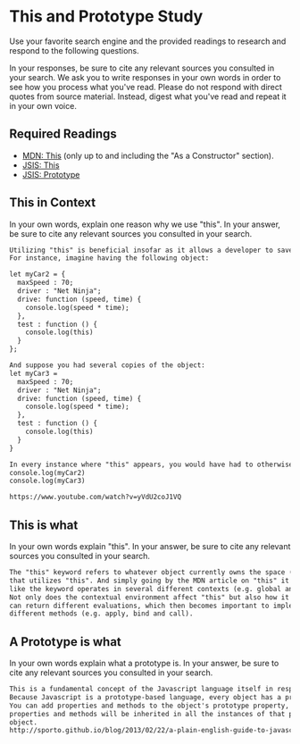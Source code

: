 # This and Prototype Study

Use your favorite search engine and the provided readings to research and
respond to the following questions.

In your responses, be sure to cite any relevant sources you consulted in your
search. We ask you to write responses in your own words in order to see how you
process what you've read. Please do not respond with direct quotes from source
material. Instead, digest what you've read and repeat it in your own voice.

## Required Readings

-   [MDN: This](https://developer.mozilla.org/en-US/docs/Web/JavaScript/Reference/Operators/this)
(only up to and including the "As a Constructor" section).
-   [JSIS: This](http://javascriptissexy.com/understand-javascripts-this-with-clarity-and-master-it/)
-   [JSIS: Prototype](http://javascriptissexy.com/javascript-prototype-in-plain-detailed-language/)

## This in Context

In your own words, explain one reason why we use "this". In your answer, be
sure to cite any relevant sources you consulted in your search.

```md
Utilizing "this" is beneficial insofar as it allows a developer to save time.
For instance, imagine having the following object:

let myCar2 = {
  maxSpeed : 70;
  driver : "Net Ninja";
  drive: function (speed, time) {
    console.log(speed * time);
  },
  test : function () {
    console.log(this)
  }
};

And suppose you had several copies of the object:
let myCar3 =
  maxSpeed : 70;
  driver : "Net Ninja";
  drive: function (speed, time) {
    console.log(speed * time);
  },
  test : function () {
    console.log(this)
  }
}

In every instance where "this" appears, you would have had to otherwise write
console.log(myCar2)
console.log(myCar3)

https://www.youtube.com/watch?v=yVdU2coJ1VQ
```

## This is what

In your own words explain "this".  In your answer, be
sure to cite any relevant sources you consulted in your search.

```md
The "this" keyword refers to whatever object currently owns the space (context)
that utilizes "this". And simply going by the MDN article on "this" it seems
like the keyword operates in several different contexts (e.g. global and function).
Not only does the contextual environment affect "this" but also how it is invoked
can return different evaluations, which then becomes important to implement
different methods (e.g. apply, bind and call).

```

## A Prototype is what

In your own words explain what a prototype is.  In your answer, be
sure to cite any relevant sources you consulted in your search.

```md
This is a fundamental concept of the Javascript language itself in respect to objects.
Because Javascript is a prototype-based language, every object has a prototype.
You can add properties and methods to the object's prototype property, and those
properties and methods will be inherited in all the instances of that particular
object.
http://sporto.github.io/blog/2013/02/22/a-plain-english-guide-to-javascript-prototypes/
```
